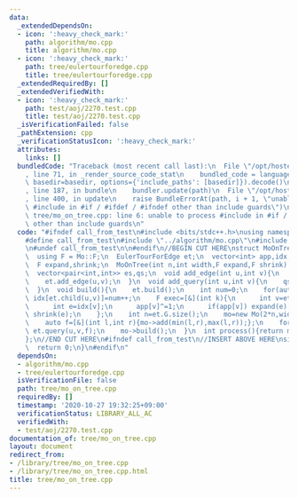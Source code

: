 ```yaml
---
data:
  _extendedDependsOn:
  - icon: ':heavy_check_mark:'
    path: algorithm/mo.cpp
    title: algorithm/mo.cpp
  - icon: ':heavy_check_mark:'
    path: tree/eulertourforedge.cpp
    title: tree/eulertourforedge.cpp
  _extendedRequiredBy: []
  _extendedVerifiedWith:
  - icon: ':heavy_check_mark:'
    path: test/aoj/2270.test.cpp
    title: test/aoj/2270.test.cpp
  _isVerificationFailed: false
  _pathExtension: cpp
  _verificationStatusIcon: ':heavy_check_mark:'
  attributes:
    links: []
  bundledCode: "Traceback (most recent call last):\n  File \"/opt/hostedtoolcache/Python/3.9.2/x64/lib/python3.9/site-packages/onlinejudge_verify/documentation/build.py\"\
    , line 71, in _render_source_code_stat\n    bundled_code = language.bundle(stat.path,\
    \ basedir=basedir, options={'include_paths': [basedir]}).decode()\n  File \"/opt/hostedtoolcache/Python/3.9.2/x64/lib/python3.9/site-packages/onlinejudge_verify/languages/cplusplus.py\"\
    , line 187, in bundle\n    bundler.update(path)\n  File \"/opt/hostedtoolcache/Python/3.9.2/x64/lib/python3.9/site-packages/onlinejudge_verify/languages/cplusplus_bundle.py\"\
    , line 400, in update\n    raise BundleErrorAt(path, i + 1, \"unable to process\
    \ #include in #if / #ifdef / #ifndef other than include guards\")\nonlinejudge_verify.languages.cplusplus_bundle.BundleErrorAt:\
    \ tree/mo_on_tree.cpp: line 6: unable to process #include in #if / #ifdef / #ifndef\
    \ other than include guards\n"
  code: "#ifndef call_from_test\n#include <bits/stdc++.h>\nusing namespace std;\n\n\
    #define call_from_test\n#include \"../algorithm/mo.cpp\"\n#include \"../tree/eulertourforedge.cpp\"\
    \n#undef call_from_test\n\n#endif\n//BEGIN CUT HERE\nstruct MoOnTree{\n  Mo* mo;\n\
    \  using F = Mo::F;\n  EulerTourForEdge et;\n  vector<int> app,idx;\n  int width;\n\
    \  F expand,shrink;\n  MoOnTree(int n,int width,F expand,F shrink):\n    et(n),app(n,0),idx(n),width(width),expand(expand),shrink(shrink){}\n\
    \  vector<pair<int,int>> es,qs;\n  void add_edge(int u,int v){\n    es.emplace_back(u,v);\n\
    \    et.add_edge(u,v);\n  }\n  void add_query(int u,int v){\n    qs.emplace_back(u,v);\n\
    \  }\n  void build(){\n    et.build();\n    int num=0;\n    for(auto[u,v]:es)\
    \ idx[et.child(u,v)]=num++;\n    F exec=[&](int k){\n      int v=et.bottom(k);\n\
    \      int e=idx[v];\n      app[v]^=1;\n      if(app[v]) expand(e);\n      else\
    \ shrink(e);\n    };\n    int n=et.G.size();\n    mo=new Mo(2*n,width,exec,exec);\n\
    \    auto f=[&](int l,int r){mo->add(min(l,r),max(l,r));};\n    for(auto[u,v]:qs)\
    \ et.query(u,v,f);\n    mo->build();\n  }\n  int process(){return mo->process();}\n\
    };\n//END CUT HERE\n#ifndef call_from_test\n//INSERT ABOVE HERE\nsigned main(){\n\
    \  return 0;\n}\n#endif\n"
  dependsOn:
  - algorithm/mo.cpp
  - tree/eulertourforedge.cpp
  isVerificationFile: false
  path: tree/mo_on_tree.cpp
  requiredBy: []
  timestamp: '2020-10-27 19:32:25+09:00'
  verificationStatus: LIBRARY_ALL_AC
  verifiedWith:
  - test/aoj/2270.test.cpp
documentation_of: tree/mo_on_tree.cpp
layout: document
redirect_from:
- /library/tree/mo_on_tree.cpp
- /library/tree/mo_on_tree.cpp.html
title: tree/mo_on_tree.cpp
---
```


